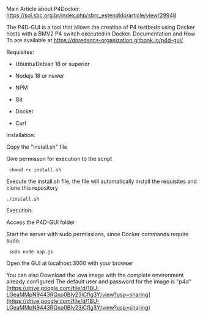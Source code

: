 Main Article about P4Docker: https://sol.sbc.org.br/index.php/sbrc_estendido/article/view/29948                                             

The P4D-GUI is a tool that allows the creation of P4 testbeds using Docker hosts with a BMV2 P4 switch executed in Docker.
Documentation and How To are available at
https://dnredsons-organization.gitbook.io/p4d-gui/

Requisites:
  - Ubuntu/Debian 18 or superior
  
  - Nodejs 18 or newer

  - NPM
  
  - Git
  
  - Docker
  
  - Curl
  

Installation: 

  Copy the "install.sh" file
  
  Give permisson for execution to the script
  
     chmod +x install.sh
  
  Execute the install.sh file, the file will automatically install the requisites and clone this repository
  
    ./install.sh

Execution:

  Access the P4D-GUI folder
  
  Start the server with sudo permissions, since Docker commands require sudo:
  
     sudo node app.js

  Open the GUI at localhost:3000 with your browser

You can also Download the .ova image with the complete environment already configured
The default user and password for the image is "p4d"
[https://drive.google.com/file/d/1BU-LGeaMMpN9443RQxp0BIy23iCflg3Y/view?usp=sharing](https://drive.google.com/file/d/1BU-LGeaMMpN9443RQxp0BIy23iCflg3Y/view?usp=sharing)

